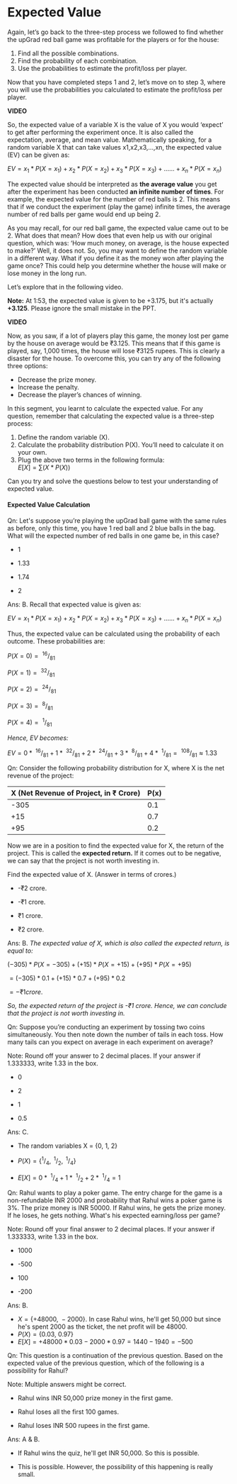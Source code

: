 # Expected Value

Again, let’s go back to the three-step process we followed to find whether the upGrad red ball game was profitable for the players or for the house:

1. Find all the possible combinations.
2. Find the probability of each combination.
3. Use the probabilities to estimate the profit/loss per player.

Now that you have completed steps 1 and 2, let’s move on to step 3, where you will use the probabilities you calculated to estimate the profit/loss per player.

**VIDEO**

So, the expected value of a variable X is the value of X you would ‘expect’ to get after performing the experiment once. It is also called the expectation, average, and mean value. Mathematically speaking, for a random variable X that can take values x1,x2,x3,...,xn, the expected value (EV) can be given as:

$EV = x_1*P(X=x_1) + x_2*P(X=x_2) +x_3*P(X=x_3) + ...... + x_n*P(X=x_n)$

The expected value should be interpreted as **the average value** you get after the experiment has been conducted **an infinite number of times**. For example, the expected value for the number of red balls is 2. This means that if we conduct the experiment (play the game) infinite times, the average number of red balls per game would end up being 2.

As you may recall, for our red ball game, the expected value came out to be 2. What does that mean? How does that even help us with our original question, which was: ‘How much money, on average, is the house expected to make?’ Well, it does not. So, you may want to define the random variable in a different way. What if you define it as the money won after playing the game once? This could help you determine whether the house will make or lose money in the long run.

Let’s explore that in the following video.

**Note:** At 1:53, the expected value is given to be +3.175, but it's actually **+3.125**. Please ignore the small mistake in the PPT.

**VIDEO**

Now, as you saw, if a lot of players play this game, the money lost per game by the house on average would be ₹3.125. This means that if this game is played, say, 1,000 times, the house will lose ₹3125 rupees. This is clearly a disaster for the house. To overcome this, you can try any of the following three options:

- Decrease the prize money.
- Increase the penalty.
- Decrease the player’s chances of winning.

In this segment, you learnt to calculate the expected value. For any question, remember that calculating the expected value is a three-step process:

1. Define the random variable (X).
2. Calculate the probability distribution P(X). You’ll need to calculate it on your own.
3. Plug the above two terms in the following formula:  
   $E[X] = \sum(X*P(X))$

Can you try and solve the questions below to test your understanding of expected value.

#### Expected Value Calculation

Qn: Let's suppose you’re playing the upGrad ball game with the same rules as before, only this time, you have 1 red ball and 2 blue balls in the bag. What will the expected number of red balls in one game be, in this case?

- 1

- 1.33

- 1.74

- 2

Ans: B. Recall that expected value is given as:

$EV = x_1*P(X=x_1) + x_2*P(X=x_2) +x_3*P(X=x_3) + ...... + x_n*P(X=x_n)$

Thus, the expected value can be calculated using the probability of each outcome. These probabilities are:

$P(X = 0) =\ ^{16}/_{81}$

$P(X = 1) =\ ^{32}/_{81}$

$P(X = 2) =\ ^{24}/_{81}$

$P(X = 3) =\ ^{8}/_{81}$

$P(X = 4) =\ ^{1}/_{81}$

*Hence, EV becomes:*

$EV = 0 *\ ^{16}/_{81} + 1*\ ^{32}/_{81} + 2 *\ ^{24}/_{81} + 3 *\ ^{8}/_{81} + 4*\ ^{1}/_{81} =\ ^{108}/_{81} \approx 1.33$

Qn: Consider the following probability distribution for X, where X is the net revenue of the project:

| X (Net Revenue of Project, in ₹ Crore) | P(x) |
| -------------------------------------- | ---- |
| -305                                   | 0.1  |
| +15                                    | 0.7  |
| +95                                    | 0.2  |

Now we are in a position to find the expected value for X, the return of the project. This is called the **expected return.** If it comes out to be negative, we can say that the project is not worth investing in.

Find the expected value of X. (Answer in terms of crores.)

- -₹2 crore.

- -₹1 crore.

- ₹1 crore.

- ₹2 crore.

Ans: B. *The expected value of X, which is also called the expected return, is equal to:*

$(-305) *P(X = -305) + (+15)* P(X = +15) + (+95) * P(X = +95)$

$= (-305) *0.1 + (+15)* 0.7 + (+95) * 0.2$

$= -₹1 crore$.

*So, the expected return of the project is -₹1 crore. Hence, we can conclude that the project is not worth investing in.*

Qn: Suppose you’re conducting an experiment by tossing two coins simultaneously. You then note down the number of tails in each toss. How many tails can you expect on average in each experiment on average?

Note: Round off your answer to 2 decimal places. If your answer if 1.333333, write 1.33 in the box.

- 0

- 2

- 1

- 0.5

Ans: C.

- The random variables X = {0, 1, 2}

- $P(X) = \{^1/_4,\ ^1/_2,\ ^1/_4\}$

- $E[X] = 0*\ ^1/_4 + 1*\ ^1/_2 + 2*\ ^1/_4 = 1$

Qn: Rahul wants to play a poker game. The entry charge for the game is a non-refundable INR 2000 and probability that Rahul wins a poker game is 3%. The prize money is INR 50000. If Rahul wins, he gets the prize money. If he loses, he gets nothing. What's his expected earning/loss per game?

Note: Round off your final answer to 2 decimal places. If your answer if 1.333333, write 1.33 in the box.

- 1000

- -500

- 100

- -200

Ans:  B.

- $X = \{+48000,\ -2000\}$. In case Rahul wins, he'll get 50,000 but since he's spent 2000 as the ticket, the net profit will be 48000.
- $P(X) = \{0.03,\ 0.97\}$
- $E[X] = +48000*0.03 - 2000*0.97 = 1440-1940 = -500$

Qn: This question is a continuation of the previous question. Based on the expected value of the previous question, which of the following is a possibility for Rahul?

Note: Multiple answers might be correct.

- Rahul wins INR 50,000 prize money in the first game.

- Rahul loses all the first 100 games.

- Rahul loses INR 500 rupees in the first game.

Ans: A & B.

- If Rahul wins the quiz, he'll get INR 50,000. So this is possible.

- This is possible. However, the possibility of this happening is really small.
